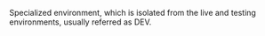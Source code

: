 Specialized environment, which is isolated from the live and testing environments, usually referred as DEV.